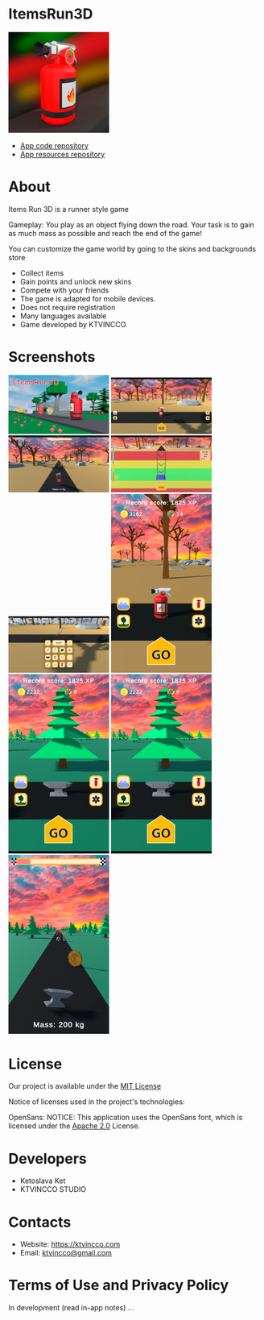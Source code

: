 # ItemsRun3D

<img src="https://github.com/ketoslavaket/itemsrun3d/blob/main/images/Logo.png" alt="drawing" width="200"/>

* [App code repository](https://github.com/ketoslavaket/itemsrun3d-project)
* [App resources repository](https://github.com/ketoslavaket/itemsrun3d-resources)

# About

Items Run 3D is a runner style game

Gameplay: You play as an object flying down the road. Your task is to gain as much mass as possible and reach the end of the game!

You can customize the game world by going to the skins and backgrounds store

* Collect items
* Gain points and unlock new skins
* Compete with your friends
* The game is adapted for mobile devices.
* Does not require registration
* Many languages available
* Game developed by KTVINCCO.

# Screenshots

<div>
  <img src="https://github.com/ketoslavaket/itemsrun3d/blob/main/images/Screenshot.png" alt="drawing" width="200"/>
  <img src="https://github.com/ketoslavaket/itemsrun3d/blob/main/images/Screenshot2.png" alt="drawing" width="200"/>
  <img src="https://github.com/ketoslavaket/itemsrun3d/blob/main/images/Screenshot3.png" alt="drawing" width="200"/>
  <img src="https://github.com/ketoslavaket/itemsrun3d/blob/main/images/Screenshot4.png" alt="drawing" width="200"/>
  <img src="https://github.com/ketoslavaket/itemsrun3d/blob/main/images/Screenshot5.png" alt="drawing" width="200"/>
  <img src="https://github.com/ketoslavaket/itemsrun3d/blob/main/images/Screenshot6.png" alt="drawing" width="200"/>
  <img src="https://github.com/ketoslavaket/itemsrun3d/blob/main/images/Screenshot7.png" alt="drawing" width="200"/>
  <img src="https://github.com/ketoslavaket/itemsrun3d/blob/main/images/Screenshot8.png" alt="drawing" width="200"/>
  <img src="https://github.com/ketoslavaket/itemsrun3d/blob/main/images/Screenshot9.png" alt="drawing" width="200"/>
</div>

# License

Our project is available under the [MIT License](https://opensource.org/license/mit)

Notice of licenses used in the project's technologies:

OpenSans:
NOTICE: This application uses the OpenSans font, which is licensed under the [Apache 2.0](https://www.apache.org/licenses/LICENSE-2.0") License.


# Developers

* Ketoslava Ket
* KTVINCCO STUDIO

# Contacts

* Website: https://ktvincco.com
* Email: ktvincco@gmail.com

# Terms of Use and Privacy Policy

In development (read in-app notes) ...

